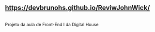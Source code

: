 ## https://devbrunohs.github.io/ReviwJohnWick/
<br>
Projeto da aula de Front-End I da Digital House
